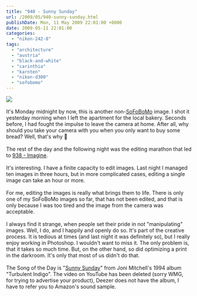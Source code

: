 ```yaml
---
title: "940 - Sunny Sunday"
url: /2009/05/940-sunny-sunday.html
publishDate: Mon, 11 May 2009 22:01:00 +0000
date: 2009-05-11 22:01:00
categories: 
  - "nikon-242-8"
tags: 
  - "architecture"
  - "austria"
  - "black-and-white"
  - "carinthia"
  - "karnten"
  - "nikon-d300"
  - "sofobomo"
---
```

<a href="https://d25zfm9zpd7gm5.cloudfront.net/1200x1200/2009/20090510_095241_ps.jpg" target="_blank"><img src="https://d25zfm9zpd7gm5.cloudfront.net/0600x0600/2009/20090510_095241_ps.jpg"/></a><br/><br/>It's Monday midnight by now, this is another non-<a href="http://www.sofobomo.org/" target="_blank">SoFoBoMo</a> image. I shot it yesterday morning when I left the apartment for the local bakery. Seconds before, I had fought the impulse to leave the camera at home. After all, why should you take your camera with you when you only want to buy some bread? Well, that's why 🙂<br/><br/>The rest of the day and the following night was the editing marathon that led to <a href="/2009/05/939-imagine.html">938 - Imagine</a>.<br/><br/>It's interesting. I have a finite capacity to edit images. Last night I managed ten images in three hours, but in more complicated cases, editing a single image can take an hour or more.<br/><br/>For me, editing the images is really what brings them to life. There is only one of my SoFoBoMo images so far, that has not been edited, and that is only because I was too tired and the image from the camera was acceptable. <br/><br/> I always find it strange, when people set their pride in not "manipulating" images. Well, I do, and I happily and openly do so. It's part of the creative process. It is tedious at times (and last night it was definitely so), but I really enjoy working in Photoshop. I wouldn't want to miss it. The only problem is, that it takes so much time. But, on the other hand, so did optimizing a print in the darkroom. It's only that most of us didn't do that.<br/><br/>The Song of the Day is "<a href="http://www.lyricsmode.com/lyrics/j/joni_mitchell/sunny_sunday.html" target="_blank">Sunny Sunday</a>" from Joni Mitchell's 1994 album "Turbulent Indigo". The video on YouTube has been deleted (sorry WMG, for trying to advertise your product), Deezer does not have the album, I have to refer you to Amazon's sound sample.
